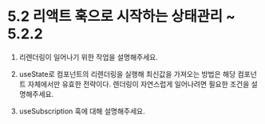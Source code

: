 # 5.2 리액트 훅으로 시작하는 상태관리 ~ 5.2.2

1. 리렌더링이 일어나기 위한 작업을 설명해주세요.

2. useState로 컴포넌트의 리렌더링을 실행해 최신값을 가져오는 방법은 해당 컴포넌트 자체에서만 유효한 전략이다.
   렌더링이 자연스럽게 일어나려면 필요한 조건을 설명해주세요.

3. useSubscription 훅에 대해 설명해주세요.
